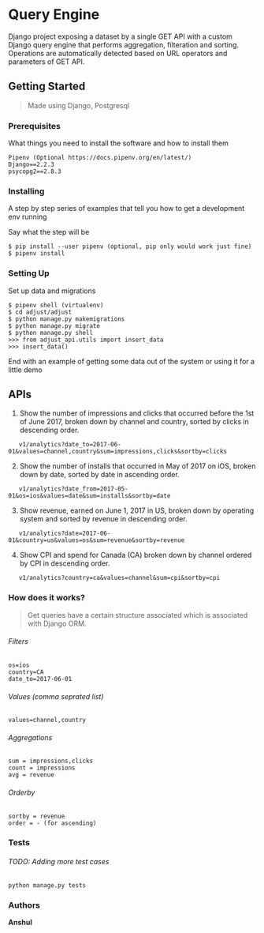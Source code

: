 # Query Engine

Django project exposing a dataset by a single GET API with a custom Django query engine that performs aggregation, filteration and sorting.
Operations are automatically detected based on URL operators and parameters of GET API.

## Getting Started

> Made using Django, Postgresql

### Prerequisites

What things you need to install the software and how to install them
```
Pipenv (Optional https://docs.pipenv.org/en/latest/)
Django==2.2.3
psycopg2==2.8.3
```

### Installing

A step by step series of examples that tell you how to get a development env running

Say what the step will be

```
$ pip install --user pipenv (optional, pip only would work just fine)
$ pipenv install
```

### Setting Up
Set up data and migrations

```
$ pipenv shell (virtualenv)
$ cd adjust/adjust
$ python manage.py makemigrations
$ python manage.py migrate
$ python manage.py shell
>>> from adjust_api.utils import insert_data
>>> insert_data()
```


End with an example of getting some data out of the system or using it for a little demo

## APIs 
 
 1.   Show the number of impressions and clicks that occurred before the 1st of June 2017, broken down by channel and country, sorted by clicks in descending order.
```
   v1/analytics?date_to=2017-06-01&values=channel,country&sum=impressions,clicks&sortby=clicks

```
2.  Show the number of installs that occurred in May of 2017 on iOS, broken down by date, sorted by date in ascending order.
```        
   v1/analytics?date_from=2017-05-01&os=ios&values=date&sum=installs&sortby=date
 ``` 
3.  Show revenue, earned on June 1, 2017 in US, broken down by operating system and sorted by revenue in descending order.
```
   v1/analytics?date=2017-06-01&country=us&values=os&sum=revenue&sortby=revenue
```
4.  Show CPI and spend for Canada (CA) broken down by channel ordered by CPI in descending order.
```
   v1/analytics?country=ca&values=channel&sum=cpi&sortby=cpi

```
### How does it works?
> Get queries have a certain structure associated which is associated with Django ORM.

###### Filters
 ```
os=ios
country=CA
date_to=2017-06-01

```
###### Values (comma seprated list)
 ```
values=channel,country
```
###### Aggregations 
 ```
sum = impressions,clicks
count = impressions
avg = revenue

```
###### Orderby
```
sortby = revenue
order = - (for ascending)
```

### Tests
###### TODO: Adding more test cases
```
python manage.py tests
```

### Authors

**Anshul**

